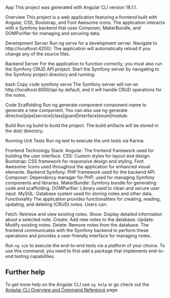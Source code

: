 
App
This project was generated with Angular CLI version 18.1.1.

Overview
This project is a web application featuring a frontend built with Angular, CSS, Bootstrap, and Font Awesome icons. The application interacts with a Symfony backend that uses Composer, MakerBundle, and DOMPurifier for managing and securing data.

Development Server
Run ng serve for a development server. Navigate to http://localhost:4200/. The application will automatically reload if you change any of the source files.

Backend Server
For the application to function correctly, you must also run the Symfony CRUD API project. Start the Symfony server by navigating to the Symfony project directory and running:

bash
Copy code
symfony serve
The Symfony server will run on http://localhost:8000/api by default, and it will handle CRUD operations for the notes.

Code Scaffolding
Run ng generate component component-name to generate a new component. You can also use ng generate directive|pipe|service|class|guard|interface|enum|module.

Build
Run ng build to build the project. The build artifacts will be stored in the dist/ directory.

Running Unit Tests
Run ng test to execute the unit tests via Karma.

Frontend
Technology Stack:
Angular: The frontend framework used for building the user interface.
CSS: Custom styles for layout and design.
Bootstrap: CSS framework for responsive design and styling.
Font Awesome: Icons used throughout the application for enhanced visual elements.
Backend
Symfony: PHP framework used for the backend API.
Composer: Dependency manager for PHP, used for managing Symfony components and libraries.
MakerBundle: Symfony bundle for generating code and scaffolding.
DOMPurifier: Library used to clean and secure user input.
MySQL: Database system used for storing notes and other data.
Functionality
The application provides functionalities for creating, reading, updating, and deleting (CRUD) notes. Users can:

Fetch: Retrieve and view existing notes.
Show: Display detailed information about a selected note.
Create: Add new notes to the database.
Update: Modify existing notes.
Delete: Remove notes from the database.
The frontend communicates with the Symfony backend to perform these operations and provides a user-friendly interface for managing notes.



Run `ng e2e` to execute the end-to-end tests via a platform of your choice. To use this command, you need to first add a package that implements end-to-end testing capabilities.

## Further help

To get more help on the Angular CLI use `ng help` or go check out the [Angular CLI Overview and Command Reference](https://angular.dev/tools/cli) page.
